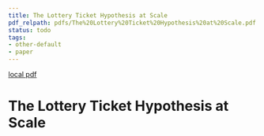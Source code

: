 ```yaml
---
title: The Lottery Ticket Hypothesis at Scale
pdf_relpath: pdfs/The%20Lottery%20Ticket%20Hypothesis%20at%20Scale.pdf
status: todo
tags:
- other-default
- paper
---
```


[local pdf](../../../pdfs/The%20Lottery%20Ticket%20Hypothesis%20at%20Scale.pdf)

# The Lottery Ticket Hypothesis at Scale
